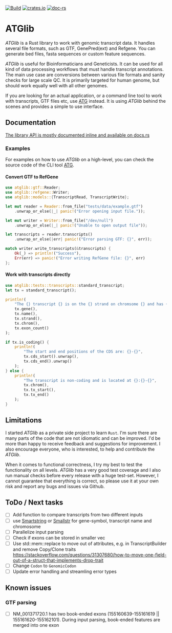 [![Build](https://github.com/anergictcell/atglib/actions/workflows/test_repo.yml/badge.svg)](https://github.com/anergictcell/atglib/actions/workflows/test_repo.yml)
[![crates.io](https://img.shields.io/crates/v/atglib?color=#3fb911)](https://crates.io/crates/atg)
[![doc-rs](https://img.shields.io/docsrs/atglib/latest)](https://docs.rs/atglib/latest/atglib/)

# ATGlib

_ATGlib_ is a Rust library to work with genomic transcript data. It handles several file formats, such as GTF, GenePred(ext) and Refgene. You can generate bed files, fasta sequences or custom feature sequences.

_ATGlib_ is useful for Bioinformaticians and Geneticists. It can be used for all kind of data processing workflows that must handle transcript annotations. The main use case are conversions between various file formats and sanity checks for large scale QC.
It is primarily targeted for human genome, but should work equally well with all other genomes. 

If you are looking for an actual application, or a command line tool to work with transcripts, GTF files etc, use [ATG](https://crates.io/crates/atg) instead. It is using _ATGlib_ behind the scenes and provides a simple to use interface.

## Documentation
[The library API is mostly documented inline and available on docs.rs](https://docs.rs/atglib)

### Examples
For examples on how to use _ATGlib_ on a high-level, you can check the source code of the CLI tool [ATG](https://github.com/anergictcell/atg).


#### Convert GTF to RefGene
```rust
use atglib::gtf::Reader;
use atglib::refgene::Writer;
use atglib::models::{TranscriptRead, TranscriptWrite};

let mut reader = Reader::from_file("tests/data/example.gtf")
    .unwrap_or_else(|_| panic!("Error opening input file."));

let mut writer = Writer::from_file("/dev/null")
    .unwrap_or_else(|_| panic!("Unable to open output file"));

let transcripts = reader.transcripts()
    .unwrap_or_else(|err| panic!("Error parsing GTF: {}", err));

match writer.write_transcripts(&transcripts) {
    Ok(_) => println!("Success"),
    Err(err) => panic!("Error writing RefGene file: {}", err)
};
```

#### Work with transcripts directly
```rust
use atglib::tests::transcripts::standard_transcript;
let tx = standard_transcript();

println!(
    "The {} transcript {} is on the {} strand on chromsome {} and has {} exons",
    tx.gene(),
    tx.name(),
    tx.strand(),
    tx.chrom(),
    tx.exon_count()
);

if tx.is_coding() {
    println!(
        "The start and end positions of the CDS are: {}-{}",
        tx.cds_start().unwrap(),
        tx.cds_end().unwrap()
    );
} else {
    println!(
        "The transcript is non-coding and is located at {}:{}-{}",
        tx.chrom(),
        tx.tx_start(),
        tx.tx_end()
    );
}
```


## Limitations
I started _ATGlib_ as a private side project to learn `Rust`. I'm sure there are many parts of the code that are not idiomatic and can be improved. I'd be more than happy to receive feedback and suggestions for improvement. I also encourage everyone, who is interested, to help and contribute the _ATGlib_.

When it comes to functional correctness, I try my best to test the functionality on all levels. _ATGlib_ has a very good test coverage and I also run manual checks before every release with a huge test-set. However, I cannot guarantee that everything is correct, so please use it at your own risk and report any bugs and issues via Github.

## ToDo / Next tasks
- [ ] Add function to compare transcripts from two different inputs
- [ ] use [Smartstring](https://crates.io/crates/smartstring) or [Smallstr](https://crates.io/crates/smallstr) for gene-symbol, transcript name and chromosome
- [ ] Parallelize input parsing
- [ ] Check if exons can be stored in smaller vec
- [ ] Use std::mem::replace to move out of attributes, e.g. in TranscriptBuilder and remove Copy/Clone traits <https://stackoverflow.com/questions/31307680/how-to-move-one-field-out-of-a-struct-that-implements-drop-trait>
- [ ] Change `Codon` to `GenomicCodon`
- [ ] Update error handling and streamling error types

## Known issues
### GTF parsing
- [ ] NM_001371720.1 has two book-ended exons (155160639-155161619 || 155161620-155162101). During input parsing, book-ended features are merged into one exon
